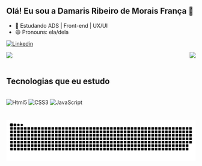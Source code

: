 
## Olá! Eu sou a Damaris Ribeiro de Morais França 🤝


- 🌱 Estudando ADS | Front-end | UX/UI
- 😄 Pronouns: ela/dela

[![Linkedin](https://img.shields.io/badge/LinkedIn-0077B5?style=for-the-badge&logo=linkedin&logoColor=white)](https://www.linkedin.com/in/damarisrmfran%C3%A7a/)

<div>
  
  <img  height="180em" src="https://github-readme-stats.vercel.app/api?username=DamarisJs&show_icons=true&theme=neon&include_all_commits=true&count_private=true"/>
  <img align="right" height="180em" src="https://github-readme-stats.vercel.app/api/top-langs/?username=DamarisJs&layout=compact&langs_count=16&theme=neon"/>
</div>
<br>



## Tecnologias que eu estudo

<div style="display: inline_block"><br/>
      <img aling="center" alt="Html5" src="https://img.shields.io/badge/HTML5-E34F26?style=for-the-badge&logo=html5&logoColor=white"/>
      <img aling="center" alt="CSS3" src="https://img.shields.io/badge/CSS3-1572B6?style=for-the-badge&logo=css3&logoColor=white"/>
      <img aling="center" alt="JavaScript" src="https://img.shields.io/badge/JavaScript-323330?style=for-the-badge&logo=javascript&logoColor=F7DF1E"/>
</div>


<picture align="center">
  <source media="(prefers-color-scheme: dark)" srcset="https://raw.githubusercontent.com/DamarisJs/DamarisJs/output/github-contribution-grid-snake-dark.svg">
  <source media="(prefers-color-scheme: light)" srcset="https://raw.githubusercontent.com/DamarisJs/DamarisJs/output/github-contribution-grid-snake-dark.svg">
  <img align="center" alt="github contribution grid snake animation" src="https://raw.githubusercontent.com/mari4souza/mari4souza/output/github-contribution-grid-snake.svg">
</picture>

          
          

